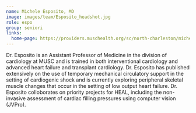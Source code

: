 ```yaml
---
name: Michele Esposito, MD
image: images/team/Esposito_headshot.jpg
role: espo
group: seniori
links:
  home-page: https://providers.muschealth.org/sc/north-charleston/michele-lynne-esposito-md 
---
```


Dr. Esposito is an Assistant Professor of Medicine in the division of cardiology at MUSC and is trained in both interventional cardiology and advanced heart failure and transplant cardiology. Dr. Esposito has published extensively on the use of temporary mechanical circulatory support in the setting of cardiogenic shock and is currently exploring peripheral skeletal muscle changes that occur in the setting of low output heart failure. Dr. Esposito colloborates on priority projects for HEAL, including the non-invasive assessment of cardiac filling pressures using computer vision (JVPro).
